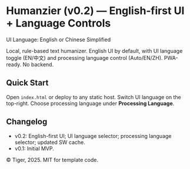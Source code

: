 
# Humanzier (v0.2) — English‑first UI + Language Controls
UI Language: English or Chinese Simplified

Local, rule-based text humanizer. English UI by default, with UI language toggle (EN/中文) and processing language control (Auto/EN/ZH). PWA-ready. No backend.

## Quick Start
Open `index.html` or deploy to any static host. Switch UI language on the top-right. Choose processing language under **Processing Language**.

## Changelog
- v0.2: English-first UI; UI language selector; processing language selector; updated SW cache.
- v0.1: Initial MVP.

© Tiger, 2025. MIT for template code.
